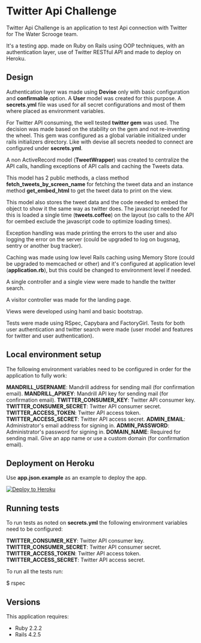 # Twitter Api Challenge

Twitter Api Challenge is an application to test Api connection with Twitter for The Water Scrooge team.

It's a testing app. made on Ruby on Rails using OOP techniques, with an authentication layer, use of Twitter RESTful API and made to deploy on Heroku.

## Design

Authentication layer was made using **Devise** only with basic configuration and **confirmable** option. A **User** model was created for this purpose.
A **secrets.yml** file was used for all secret configurations and most of them where placed as environment variables.

For Twitter API consuming, the well tested **twitter gem** was used. The decision was made based on the stability on the gem and not re-inventing the wheel.
This gem was configured as a global variable initialized under rails initializers directory. Like with devise all secrets needed to connect are configured under **secrets.yml**.

A non ActiveRecord model (**TweetWrapper**) was created to centralize the API calls, handling exceptions of API calls and caching the Tweets data.

This model has 2 public methods, a class method **fetch_tweets_by_screen_name** for fetching the tweet data and an instance method **get_embed_html** to get the tweet data to print on the view.

This model also stores the tweet data and the code needed to embed the object to show it the same way as twitter does. The javascript needed for this is loaded a single time (**tweets.coffee**) on the layout (so calls to the API for oembed exclude the javascript code to optimize loading times).

Exception handling was made printing the errors to the user and also logging the error on the server (could be upgraded to log on bugsnag, sentry or another bug tracker).

Caching was made using low level Rails caching using Memory Store (could be upgraded to memcached or other) and it's configured at application level (**application.rb**), but this could be changed to environment level if needed.

A single controller and a single view were made to handle the twitter search.

A visitor controller was made for the landing page.

Views were developed using haml and basic bootstrap.

Tests were made using RSpec, Capybara and FactoryGirl. Tests for both user authentication and twitter search were made (user model and features for twitter and user authentication).

## Local environment setup

The following environment variables need to be configured in order for the application to fully work:

**MANDRILL_USERNAME**: Mandrill address for sending mail (for confirmation email).
**MANDRILL_APIKEY**: Mandrill API key for sending mail (for confirmation email).
**TWITTER_CONSUMER_KEY**: Twitter API consumer key.
**TWITTER_CONSUMER_SECRET**: Twitter API consumer secret.
**TWITTER_ACCESS_TOKEN**: Twitter API access token.
**TWITTER_ACCESS_SECRET**: Twitter API access secret.
**ADMIN_EMAIL**: Administrator's email address for signing in.
**ADMIN_PASSWORD**: Administrator's password for signing in.
**DOMAIN_NAME**: Required for sending mail. Give an app name or use a custom domain (for confirmation email).

## Deployment on Heroku

Use **app.json.example** as an example to deploy the app.

[![Deploy to Heroku](https://www.herokucdn.com/deploy/button.png)](https://heroku.com/deploy)

## Running tests

To run tests as noted on **secrets.yml** the following environment variables need to be configured:

**TWITTER_CONSUMER_KEY**: Twitter API consumer key.
**TWITTER_CONSUMER_SECRET**: Twitter API consumer secret.
**TWITTER_ACCESS_TOKEN**: Twitter API access token.
**TWITTER_ACCESS_SECRET**: Twitter API access secret.

To run all the tests run:

$ rspec

## Versions

This application requires:

- Ruby 2.2.2
- Rails 4.2.5
